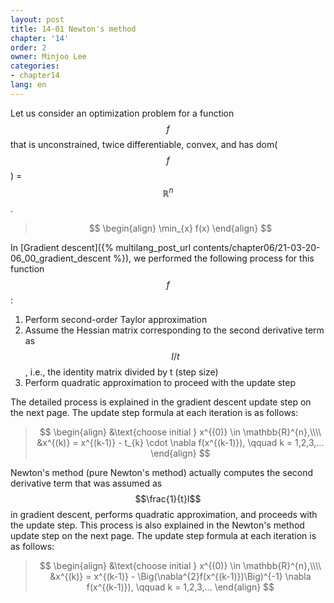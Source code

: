 ```yaml
---
layout: post
title: 14-01 Newton's method
chapter: '14'
order: 2
owner: Minjoo Lee
categories:
- chapter14
lang: en
---
```

<script type="text/x-mathjax-config">
MathJax.Hub.Config({
    displayAlign: "center"
});
</script>

Let us consider an optimization problem for a function $$f$$ that is unconstrained, twice differentiable, convex, and has dom($$f$$) = $$\mathbb{R}^{n}$$.

>$$
>\begin{align}
>\min_{x} f(x)
>\end{align}
>$$

In [Gradient descent]({% multilang_post_url contents/chapter06/21-03-20-06_00_gradient_descent %}), we performed the following process for this function $$f$$:
 
1. Perform second-order Taylor approximation
2. Assume the Hessian matrix corresponding to the second derivative term as $$I/t$$, i.e., the identity matrix divided by t (step size)
3. Perform quadratic approximation to proceed with the update step

The detailed process is explained in the gradient descent update step on the next page. The update step formula at each iteration is as follows:

>$$
>\begin{align}
>&\text{choose initial } x^{(0)} \in \mathbb{R}^{n},\\\\
>&x^{(k)} = x^{(k-1)} - t_{k} \cdot \nabla f(x^{(k-1)}), \qquad k = 1,2,3,...
>\end{align}
>$$

Newton's method (pure Newton's method) actually computes the second derivative term that was assumed as $$\frac{1}{t}I$$ in gradient descent, performs quadratic approximation, and proceeds with the update step. This process is also explained in the Newton's method update step on the next page. The update step formula at each iteration is as follows:

>$$
>\begin{align}
>&\text{choose initial } x^{(0)} \in \mathbb{R}^{n},\\\\
>&x^{(k)} = x^{(k-1)} - \Big(\nabla^{2}f(x^{(k-1)})\Big)^{-1} \nabla f(x^{(k-1)}), \qquad k = 1,2,3,...
>\end{align}
>$$
